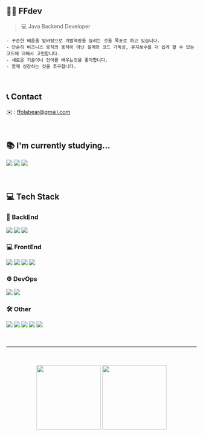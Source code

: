 <!--
**ffolabear/ffolabear** is a ✨ _special_ ✨ repository because its `README.md` (this file) appears on your GitHub profile.

Here are some ideas to get you started:

- 🔭 I’m currently working on ...
- 🌱 I’m currently learning ...
- 👯 I’m looking to collaborate on ...
- 🤔 I’m looking for help with ...
- 💬 Ask me about ...
- 📫 How to reach me: ...
- 😄 Pronouns: ...
- ⚡ Fun fact: ...
-->

## 🐻‍❄️ FFdev 
> 💻 Java Backend Developer
```
- 꾸준한 배움을 밑바탕으로 개발역량을 늘리는 것을 목표로 하고 있습니다.
- 단순히 비즈니스 로직의 동작이 아닌 설계와 코드 가독성, 유지보수를 더 쉽게 할 수 있는 코드에 대해서 고민합니다.
- 새로운 기술이나 언어를 배우는것을 좋아합니다.
- 함께 성장하는 것을 추구합니다.
```

<br>

## 📞 Contact
✉️ : ffolabear@gmail.com 

<br>

## 📚 I'm currently studying...
<div align=left>
  <img src="https://img.shields.io/badge/java-007396?style=flat-square&logo=java&logoColor=white">
  <img src="https://img.shields.io/badge/spring-6DB33F?style=flat-square&logo=spring&logoColor=white">
  <img src="https://img.shields.io/badge/Spring%20Boot-6DB33F?style=flat-square&logo=Spring%20Boot&logoColor=white"/>
</div>

<br>
<br>

## 💻 Tech Stack

### 💾 BackEnd

<div align=left>
  <img src="https://img.shields.io/badge/java-007396?style=flat-square&logo=java&logoColor=white">
  <img src="https://img.shields.io/badge/spring-6DB33F?style=flat-square&logo=spring&logoColor=white">
  <img src="https://img.shields.io/badge/Spring%20Boot-6DB33F?style=flat-square&logo=Spring%20Boot&logoColor=white"/>
<div>

### 💻 FrontEnd

<div align=left>
  <img src="https://img.shields.io/badge/HTML5-E34F26?style=flat-square&logo=HTML5&logoColor=white" />
  <img src="https://img.shields.io/badge/CSS3-1572B6?style=flat-square&logo=CSS3&logoColor=white" />
  <img src="https://img.shields.io/badge/tailwindcss-06B6D4?style=flat-square&logo=tailwindcss&logoColor=white">
  <img src="https://img.shields.io/badge/javascript-F7DF1E?style=flat-square&logo=javascript&logoColor=black">
<div>

### ⚙️ DevOps

<div align=left>
  <img src="https://img.shields.io/badge/mysql-4479A1?style=flat-square&logo=mysql&logoColor=white">
  <img src="https://img.shields.io/badge/amazons3-569A31?style=flat-square&logo=amazons3&logoColor=white">
</div>

### 🛠️ Other
<div align=left>
  <img src="https://img.shields.io/badge/intellijidea-000000?style=flat-square&logo=intellijidea&logoColor=white">
  <img src="https://img.shields.io/badge/macos-000000?style=flat-square&logo=macos&logoColor=white">
  <img src="https://img.shields.io/badge/git-F05032?style=flat-square&logo=git&logoColor=white">
  <img src="https://img.shields.io/badge/github-181717?style=flat-square&logo=github&logoColor=white">
  <img src="https://img.shields.io/badge/notion-000000?style=flat-square&logo=notion&logoColor=white">
</div>

<br>
<br>

<hr>

<br>
<br>

<div align="center">
  <img src="https://github-readme-stats.vercel.app/api?username=ffolabear&show_icons=true&theme=vue" height="170px"/>
  <img src="https://github-readme-stats.vercel.app/api/top-langs/?username=ffolabear&layout=compact" height="170px"/>
</div>



